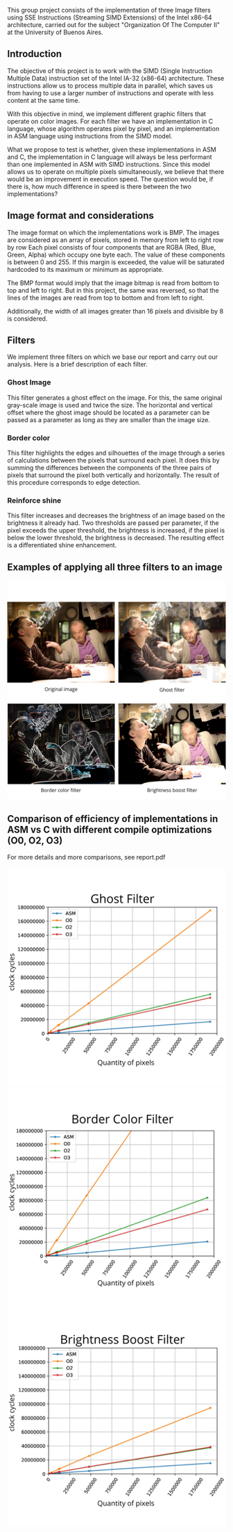 This group project consists of the implementation of three Image filters using SSE Instructions (Streaming SIMD Extensions) of the Intel x86-64 architecture, carried out for the subject "Organization Of The Computer II" at the University of Buenos Aires. 


## Introduction

The objective of this project is to work with the SIMD (Single Instruction Multiple Data) instruction set of the Intel IA-32 (x86-64) architecture. These instructions allow us to process multiple data in parallel, which saves us from having to use a larger number of instructions and operate with less content at the same time.

With this objective in mind, we implement different graphic filters that operate on color images. For each filter we have an implementation in C language, whose algorithm operates pixel by pixel, and an implementation in ASM language using instructions from the SIMD model.


What we propose to test is whether, given these implementations in ASM and C, the implementation in C language will always be less performant than one implemented in ASM with SIMD instructions. Since this model allows us to operate on multiple pixels simultaneously, we believe that there would be an improvement in execution speed. The question would be, if there is, how much difference in speed is there between the two implementations?

## Image format and considerations

The image format on which the implementations work is BMP. The images are considered as an array of pixels, stored in memory from left to right row by row
Each pixel consists of four components that are RGBA (Red, Blue, Green, Alpha) which occupy one byte each. The value of these components is between 0 and 255. If this margin is exceeded, the value will be saturated hardcoded to its maximum or minimum as appropriate.

The BMP format would imply that the image bitmap is read from bottom to top and left to right. But in this project, the same was reversed, so that the lines of the images are read from top to bottom and from left to right.

Additionally, the width of all images greater than 16 pixels and divisible by 8 is considered.


## Filters
We implement three filters on which we base our report and carry out our analysis. Here is a brief description of each filter.

### Ghost Image
This filter generates a ghost effect on the image. For this, the same original gray-scale image is used and twice the size. The horizontal and vertical offset where the ghost image should be located as a parameter can be passed as a parameter as long as they are smaller than the image size.

### Border color
This filter highlights the edges and silhouettes of the image through a series of calculations between the pixels that surround each pixel. It does this by summing the differences between the components of the three pairs of pixels that surround the pixel both vertically and horizontally. The result of this procedure corresponds to edge detection.


### Reinforce shine

This filter increases and decreases the brightness of an image based on the brightness it already had. Two thresholds are passed per parameter, if the pixel exceeds the upper threshold, the brightness is increased, if the pixel is below the lower threshold, the brightness is decreased. The resulting effect is a differentiated shine enhancement.

## Examples of applying all three filters to an image
<img src="/assets/filters_examples.png" alt="Examples Image"/>


## Comparison of efficiency of implementations in ASM vs C with different compile optimizations (O0, O2, O3)
For more details and more comparisons, see report.pdf

<img src="/assets/ghost_ef.png" alt="ghost ef"/>
<img src="/assets/border_ef.png" alt="ghost ef"/>
<img src="/assets/brigthness_ef.png" alt="ghost ef"/>




